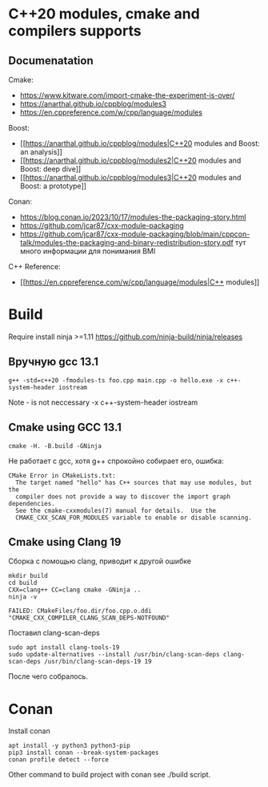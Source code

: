 # C++20 modules, cmake and compilers supports

## Documenatation

Сmake:
* https://www.kitware.com/import-cmake-the-experiment-is-over/
* https://anarthal.github.io/cppblog/modules3
* https://en.cppreference.com/w/cpp/language/modules

Boost:
* [[https://anarthal.github.io/cppblog/modules|C++20 modules and Boost: an analysis]]
* [[https://anarthal.github.io/cppblog/modules2|C++20 modules and Boost: deep dive]]
* [[https://anarthal.github.io/cppblog/modules3|C++20 modules and Boost: a prototype]]


Сonan:
* https://blog.conan.io/2023/10/17/modules-the-packaging-story.html
* https://github.com/jcar87/cxx-module-packaging
* https://github.com/jcar87/cxx-module-packaging/blob/main/cppcon-talk/modules-the-packaging-and-binary-redistribution-story.pdf тут много информации для понимания BMI 

C++ Reference:
* [[https://en.cppreference.com/w/cpp/language/modules|C++ modules]]


# Build

Require install ninja >=1.11 https://github.com/ninja-build/ninja/releases

## Вручную gcc 13.1

```
g++ -std=c++20 -fmodules-ts foo.cpp main.cpp -o hello.exe -x c++-system-header iostream
```

Note - is not neccessary -x c++-system-header iostream 

## Cmake using GCC 13.1

```
cmake -H. -B.build -GNinja  
```

Не работает с gcc, хотя g++ спрокойно собирает его, ошибка:

```
CMake Error in CMakeLists.txt:
  The target named "hello" has C++ sources that may use modules, but the
  compiler does not provide a way to discover the import graph dependencies.
  See the cmake-cxxmodules(7) manual for details.  Use the
  CMAKE_CXX_SCAN_FOR_MODULES variable to enable or disable scanning.

```

## Cmake using Clang 19

Сборка с помощью clang, приводит к другой ошибке

```
mkdir build
cd build
CXX=clang++ CC=clang cmake -GNinja ..
ninja -v
```

```
FAILED: CMakeFiles/foo.dir/foo.cpp.o.ddi 
"CMAKE_CXX_COMPILER_CLANG_SCAN_DEPS-NOTFOUND"
```

Поставил clang-scan-deps
```
sudo apt install clang-tools-19
sudo update-alternatives --install /usr/bin/clang-scan-deps clang-scan-deps /usr/bin/clang-scan-deps-19 19
```

После чего собралось.

# Conan 

Install conan

```
apt install -y python3 python3-pip
pip3 install conan --break-system-packages
conan profile detect --force
```

Other command to build project with conan see ./build script.

